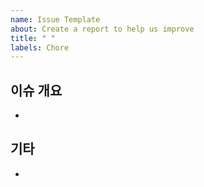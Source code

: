 ```yaml
---
name: Issue Template
about: Create a report to help us improve
title: " "
labels: Chore
---
```


## 이슈 개요

<!-- 이슈 내용 간단히 -->

-

## 기타

<!-- 관련 다른 이슈 혹은 참고 사항 -->

-

